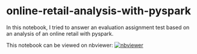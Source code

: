 # online-retail-analysis-with-pyspark
In this notebook, I tried to answer an evaluation assignment test based on an analysis of an online retail with pyspark.

This notebook can be viewed on nbviewer: [![nbviewer](https://img.shields.io/badge/render-nbviewer-orange.svg)](https://nbviewer.jupyter.org/github/mnassrib/online-retail-analysis-with-pyspark/blob/master/test_report.ipynb)